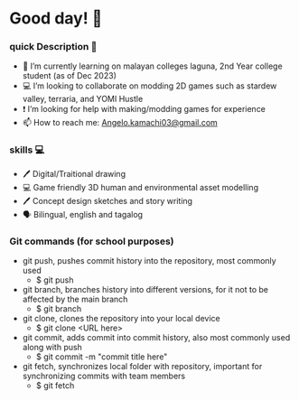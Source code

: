 # Good day! :wave:

<!--
**Luxen03/Luxen03** is a ✨ _special_ ✨ repository because its `README.md` (this file) appears on your GitHub profile.

Here are some ideas to get you started:
-->
### quick Description :book:
- :school: I’m currently learning on malayan colleges laguna, 2nd Year college student (as of Dec 2023)
- :computer: I’m looking to collaborate on modding 2D games such as stardew valley, terraria, and YOMI Hustle
- :exclamation: I’m looking for help with making/modding games for experience
- :mailbox: How to reach me: Angelo.kamachi03@gmail.com

### skills :computer:

- :pen: Digital/Traitional drawing
- :computer: Game friendly 3D human and environmental asset modelling
- :pen: Concept design sketches and story writing
- :speaking_head: Bilingual, english and tagalog



### Git commands (for school purposes)
- git push, pushes commit history into the repository, most commonly used
	* $ git push
- git branch, branches history into different versions, for it not to be affected by the main branch
	* $ git branch
- git clone, clones the repository into your local device
	* $ git clone \<URL here\>
- git commit, adds commit into commit history, also most commonly used along with push
	* $ git commit -m "commit title here"
- git fetch, synchronizes local folder with repository, important for synchronizing commits with team members
	* $ git fetch
